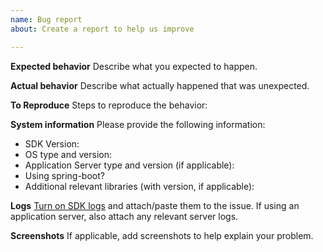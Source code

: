 ```yaml
---
name: Bug report
about: Create a report to help us improve

---
```


**Expected behavior**
Describe what you expected to happen.

**Actual behavior**
Describe what actually happened that was unexpected.

**To Reproduce**
Steps to reproduce the behavior:

**System information**
Please provide the following information:
 - SDK Version: 
 - OS type and version:
 - Application Server type and version (if applicable):
 - Using spring-boot?
 - Additional relevant libraries (with version, if applicable):

**Logs**
[Turn on SDK logs](https://docs.microsoft.com/en-us/azure/application-insights/app-insights-java-troubleshoot#debug-data-from-the-sdk) and attach/paste them to the issue. If using an application server, also attach any relevant server logs.

**Screenshots**
If applicable, add screenshots to help explain your problem.
